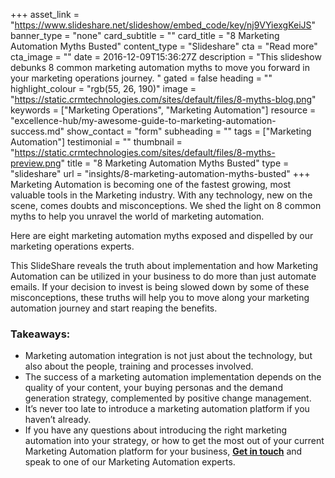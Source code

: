 +++
asset_link = "https://www.slideshare.net/slideshow/embed_code/key/nj9VYiexgKeiJS"
banner_type = "none"
card_subtitle = ""
card_title = "8 Marketing Automation Myths Busted"
content_type = "Slideshare"
cta = "Read more"
cta_image = ""
date = 2016-12-09T15:36:27Z
description = "This slideshow debunks 8 common marketing automation myths to move you forward in your marketing operations journey. "
gated = false
heading = ""
highlight_colour = "rgb(55, 26, 190)"
image = "https://static.crmtechnologies.com/sites/default/files/8-myths-blog.png"
keywords = ["Marketing Operations", "Marketing Automation"]
resource = "excellence-hub/my-awesome-guide-to-marketing-automation-success.md"
show_contact = "form"
subheading = ""
tags = ["Marketing Automation"]
testimonial = ""
thumbnail = "https://static.crmtechnologies.com/sites/default/files/8-myths-preview.png"
title = "8 Marketing Automation Myths Busted"
type = "slideshare"
url = "insights/8-marketing-automation-myths-busted"
+++
Marketing Automation is becoming one of the fastest growing, most valuable tools in the Marketing industry. With any technology, new on the scene, comes doubts and misconceptions. We shed the light on 8 common myths to help you unravel the world of marketing automation.

Here are eight marketing automation myths exposed and dispelled by our marketing operations experts.

This SlideShare reveals the truth about implementation and how Marketing Automation can be utilized in your business to do more than just automate emails. If your decision to invest is being slowed down by some of these misconceptions, these truths will help you to move along your marketing automation journey and start reaping the benefits.

### Takeaways:

* Marketing automation integration is not just about the technology, but also about the people, training and processes involved.
* The success of a marketing automation implementation depends on the quality of your content, your buying personas and the demand generation strategy, complemented by positive change management.
* It’s never too late to introduce a marketing automation platform if you haven’t already.
* If you have any questions about introducing the right marketing automation into your strategy, or how to get the most out of your current Marketing Automation platform for your business, [**Get in touch**](https://www.crmtechnologies.com/contact) and speak to one of our Marketing Automation experts.
